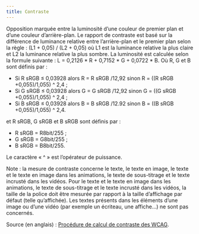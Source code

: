 ```yaml
---
title: Contraste
---
```


Opposition marquée entre la luminosité d’une couleur de premier plan et d’une couleur d’arrière-plan.
Le rapport de contraste est basé sur la différence de luminance relative entre l’arrière-plan et le premier plan selon la règle :
(L1 + 0,05) / (L2 + 0,05) où L1 est la luminance relative la plus claire et L2 la luminance relative la plus sombre. La luminosité est calculée selon la formule suivante : L = 0,2126 \* R + 0,7152 \* G + 0,0722 \* B. Où R, G et B sont définis par :

- Si R sRGB ≤ 0,03928 alors R = R sRGB /12,92 sinon R = ((R sRGB +0,055)/1,055) ^ 2,4 ;
- Si G sRGB ≤ 0,03928 alors G = G sRGB /12,92 sinon G = ((G sRGB +0,055)/1,055) ^ 2,4 ;
- Si B sRGB ≤ 0,03928 alors B = B sRGB /12.92 sinon B = ((B sRGB +0,055)/1,055) ^ 2,4.

et R sRGB, G sRGB et B sRGB sont définis par :

- R sRGB = R8bit/255 ;
- G sRGB = G8bit/255 ;
- B sRGB = B8bit/255.

Le caractère « ^ » est l’opérateur de puissance.

Note : la mesure de contraste concerne le texte, le texte en image, le texte et le texte en image dans les animations, le texte de sous-titrage et le texte incrusté dans les vidéos. Pour le texte et le texte en image dans les animations, le texte de sous-titrage et le texte incrusté dans les vidéos, la taille de la police doit être mesurée par rapport à la taille d’affichage par défaut (telle qu’affichée). Les textes présents dans les éléments d’une image ou d’une vidéo (par exemple un écriteau, une affiche…) ne sont pas concernés.

Source (en anglais) : [Procédure de calcul de contraste des WCAG](https://www.w3.org/WAI/WCAG21/Techniques/general/G18#procedure).
